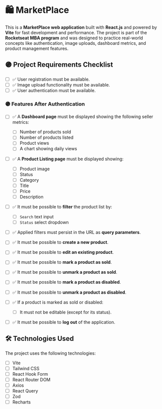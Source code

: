 # 🛍️ MarketPlace

This is a **MarketPlace web application** built with **React.js** and powered by **Vite** for fast development and performance.
The project is part of the **Rocketseat MBA program** and was designed to practice real-world concepts like authentication, image uploads, dashboard metrics, and product management features.


## 🟣 Project Requirements Checklist

- [ ] ✅ User registration must be available.
- [ ] ✅ Image upload functionality must be available.
- [ ] ✅ User authentication must be available.

### 🟣 Features After Authentication

- [ ] ✅ A **Dashboard page** must be displayed showing the following seller metrics:
  - [ ] Number of products sold
  - [ ] Number of products listed
  - [ ] Product views
  - [ ] A chart showing daily views

- [ ] ✅ A **Product Listing page** must be displayed showing:
  - [ ] Product image
  - [ ] Status
  - [ ] Category
  - [ ] Title
  - [ ] Price
  - [ ] Description

- [ ] ✅ It must be possible to **filter** the product list by:
  - [ ] `Search` text input
  - [ ] `Status` select dropdown

- [ ] ✅ Applied filters must persist in the URL as **query parameters**.
- [ ] ✅ It must be possible to **create a new product**.
- [ ] ✅ It must be possible to **edit an existing product**.
- [ ] ✅ It must be possible to **mark a product as sold**.
- [ ] ✅ It must be possible to **unmark a product as sold**.
- [ ] ✅ It must be possible to **mark a product as disabled**.
- [ ] ✅ It must be possible to **unmark a product as disabled**.
- [ ] ✅ If a product is marked as sold or disabled:
  - [ ] It must not be editable (except for its status).
- [ ] ✅ It must be possible to **log out** of the application.


## 🛠️ Technologies Used

The project uses the following technologies:

- [ ] Vite
- [ ] Tailwind CSS
- [ ] React Hook Form
- [ ] React Router DOM
- [ ] Axios
- [ ] React Query
- [ ] Zod
- [ ] Recharts